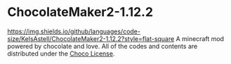 # ChocolateMaker2-1.12.2

https://img.shields.io/github/languages/code-size/KelsAstell/ChocolateMaker2-1.12.2?style=flat-square
A minecraft mod powered by chocolate and love.
All of the codes and contents are distributed under the [Choco License](https://emowolf.fun/choco).
